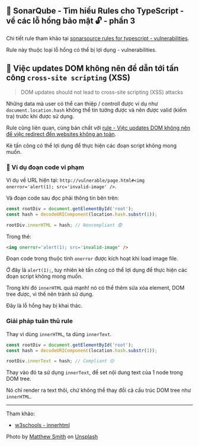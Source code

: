 ## 🧪 SonarQube - Tìm hiểu Rules cho TypeScript - về các lỗ hổng bảo mật 🔓 - phần 3

Chi tiết rule tham khảo tại [sonarsource rules for typescript - vulnerabilities](https://rules.sonarsource.com/typescript/type/Vulnerability/RSPEC-5696).

Rule này thuộc loại lỗ hổng có thể bị lợi dụng - vulnerabilities.

## 🤤 Việc updates DOM không nên để dẫn tới tấn công `cross-site scripting` (XSS)

>DOM updates should not lead to cross-site scripting (XSS) attacks

Những data mà user có thể can thiệp / controll được ví dụ như `document.location.hash` không thể tin tưởng được và nên được valid (kiểm tra) trước khi được sử dụng.

Rule cũng liên quan, cùng bản chất với [rule - Việc updates DOM không nên để việc redirect đến websites không an toàn](https://loclv.hashnode.dev/sonarqube-tim-hieu-rules-cho-typescript-ve-cac-lo-hong-bao-mat-phan-1).

Kẻ tấn công có thể lợi dụng để thực hiện các đoạn script không mong muốn.

### 🤔 Ví dụ đoạn code vi phạm

Ví dụ về URL hiện tại: `http://vulnerable/page.html#<img onerror='alert(1); src='invalid-image' />`.

Và đoạn code sau đọc phải thông tin bên trên:

```ts
const rootDiv = document.getElementById('root');
const hash = decodeURIComponent(location.hash.substr(1));

rootDiv.innerHTML = hash; // Noncompliant 😨
```

Trong thẻ:

```html
<img onerror='alert(1); src='invalid-image' />
```

Đoạn code trong thuộc tính `onerror` được kích hoạt khi load image file.

Ở đây là `alert(1);`, tuy nhiên kẻ tấn công có thể lợi dụng để thực hiện các đoạn script không mong muốn.

Trong khi đó `innerHTML` quá mạnh! nó có thể thêm sửa xóa element, DOM tree được, vì thế nên tránh sử dụng.

Đây là lỗ hổng hay bị khai thác.

### Giải pháp tuân thủ rule

Thay vì dùng `innerHTML`, ta dùng `innerText`.

```ts
const rootDiv = document.getElementById('root');
const hash = decodeURIComponent(location.hash.substr(1));

rootDiv.innerText = hash; // Compliant 😌
```

Thay vào đó ta sử dụng `innerText`, để set nội dung text của 1 node trong DOM tree.

Nó chỉ render ra text thôi, chứ không thể thay đổi cả cấu trúc DOM tree như `innerHTML`.

---

Tham khảo:

- [w3schools - innerhtml](https://www.w3schools.com/jsref/prop_html_innerhtml.asp)

Photo by <a href="https://unsplash.com/@whale?utm_source=unsplash&utm_medium=referral&utm_content=creditCopyText">Matthew Smith</a> on <a href="https://unsplash.com/s/photos/tree?utm_source=unsplash&utm_medium=referral&utm_content=creditCopyText">Unsplash</a>
